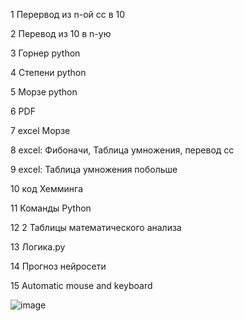  1 Перервод из n-ой сс в 10
 
 
 2 Перевод из 10 в n-ую
 
 
 3 Горнер python
 
 
 4 Степени python
 
 
 5 Морзе python
 
 
 6 PDF
 
 
 7 excel Морзе
 
 
 8 excel: Фибоначи, Таблица умножения, перевод сс
 
 
 9 excel: Таблица умножения побольше


10 код Хемминга


11 Команды Python


12 2 Таблицы математического анализа


13 Логика.py


14 Прогноз нейросети


15 Automatic mouse and keyboard


![image](https://user-images.githubusercontent.com/114457195/200724128-fcd3093f-85b4-4f4f-94cc-45c1eeddaa9d.png)

